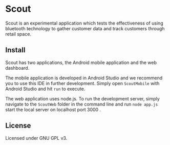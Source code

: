 Scout
=====
Scout is an experimental application which tests the effectiveness of using
bluetooth technology to gather customer data and track customers through retail space.


Install
-------

Scout has two applications, the Android mobile application and the web 
dashboard.

The mobile application is developed in Android Studio and we recommend you to
use this IDE in further development.  Simply open `ScoutMobile` with Android 
Studio and hit `run` to execute.

The web application uses node.js. To run the development server, simply 
navigate to the `ScoutWeb` folder in the command line and run `node app.js` 
start the local server on localhost port 3000 .

License
-------

Licensed under GNU GPL v3.

